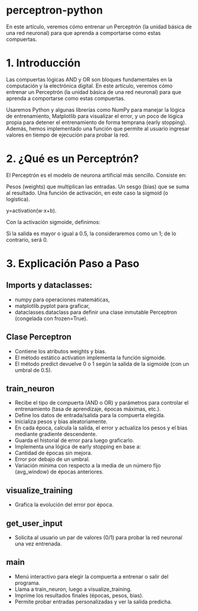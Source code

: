 # perceptron-python
En este artículo, veremos cómo entrenar un Perceptrón (la unidad básica de una red neuronal) para que aprenda a comportarse como estas compuertas. 

# 1. Introducción
Las compuertas lógicas AND y OR son bloques fundamentales en la computación y la electrónica digital. En este artículo, veremos cómo entrenar un Perceptrón (la unidad básica de una red neuronal) para que aprenda a comportarse como estas compuertas.

Usaremos Python y algunas librerías como NumPy para manejar la lógica de entrenamiento, Matplotlib para visualizar el error, y un poco de lógica propia para detener el entrenamiento de forma temprana (early stopping). Además, hemos implementado una función que permite al usuario ingresar valores en tiempo de ejecución para probar la red.

# 2. ¿Qué es un Perceptrón?
El Perceptrón es el modelo de neurona artificial más sencillo. Consiste en:

Pesos (weights) que multiplican las entradas.
Un sesgo (bias) que se suma al resultado.
Una función de activación, en este caso la sigmoid (o logística).

y=activation(w⋅x+b).

Con la activación sigmoide, definimos:

Si la salida es mayor o igual a 0.5, la consideraremos como un 1; de lo contrario, será 0.

# 3. Explicación Paso a Paso
## Imports y dataclasses:
- numpy para operaciones matemáticas,
- matplotlib.pyplot para graficar,
- dataclasses.dataclass para definir una clase inmutable Perceptron (congelada con frozen=True).

## Clase Perceptron
- Contiene los atributos weights y bias.
- El método estático activation implementa la función sigmoide.
- El método predict devuelve 0 o 1 según la salida de la sigmoide (con un umbral de 0.5).

## train_neuron
- Recibe el tipo de compuerta (AND o OR) y parámetros para controlar el entrenamiento (tasa de aprendizaje, épocas máximas, etc.).
- Define los datos de entrada/salida para la compuerta elegida.
- Inicializa pesos y bias aleatoriamente.
- En cada época, calcula la salida, el error y actualiza los pesos y el bias mediante gradiente descendente.
- Guarda el historial de error para luego graficarlo.
- Implementa una lógica de early stopping en base a:
- Cantidad de épocas sin mejora.
- Error por debajo de un umbral.
- Variación mínima con respecto a la media de un número fijo (avg_window) de épocas anteriores.

## visualize_training
- Grafica la evolución del error por época.

## get_user_input
- Solicita al usuario un par de valores (0/1) para probar la red neuronal una vez entrenada.

## main
- Menú interactivo para elegir la compuerta a entrenar o salir del programa.
- Llama a train_neuron, luego a visualize_training.
- Imprime los resultados finales (épocas, pesos, bias).
- Permite probar entradas personalizadas y ver la salida predicha.
